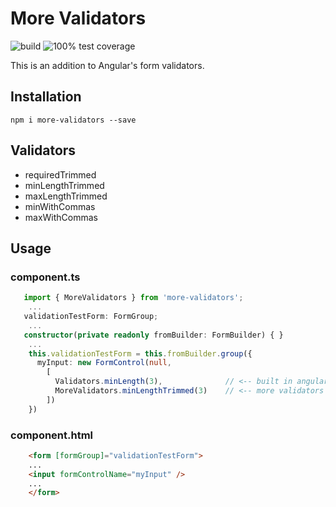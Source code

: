 # More Validators

![build](https://github.com/ChekTek/more-validators/workflows/build/badge.svg)
![100% test coverage](https://github.com/ChekTek/more-validators/workflows/test%20coverage/badge.svg)

This is an addition to Angular's form validators.

## Installation

`npm i more-validators --save`

## Validators

* requiredTrimmed
* minLengthTrimmed
* maxLengthTrimmed
* minWithCommas
* maxWithCommas

## Usage

### component.ts

```TypeScript
   import { MoreValidators } from 'more-validators';
    ...
   validationTestForm: FormGroup;
    ...
   constructor(private readonly fromBuilder: FormBuilder) { }
    ...
    this.validationTestForm = this.fromBuilder.group({
      myInput: new FormControl(null,
        [
          Validators.minLength(3),              // <-- built in angular validator
          MoreValidators.minLengthTrimmed(3)    // <-- more validators
        ])
    })
```

### component.html

```HTML
    <form [formGroup]="validationTestForm">
    ...
    <input formControlName="myInput" />
    ...
    </form>
```
